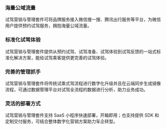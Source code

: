 ### 海量公域流量
试驾营销与管理套件可将品牌服务接入微信搜一搜、腾讯出行服务等平台，为微信用户提供预约试驾服务，拥抱海量公域流量。

### 标准化试驾体验
试驾营销与管理套件提供从预约试驾、试驾准备、试驾体验到试驾反馈的一站式标准化解决方案，能给试驾乘客提供更完善的试驾体验。

### 完善的管理抓手
试驾营销与管理套件将传统试乘式驾流程进行数字化升级并且在云端同步生成镜像流程，可通过数据管理平台对试驾全流程的数据进行分析，助力业务成功。

### 灵活的部署方式
试驾营销与管理套件支持 SaaS 小程序快速部署，开箱即用；也支持提供 SDK 和定制交付服务，可结合整体数字化营销方案助力车企转型。

